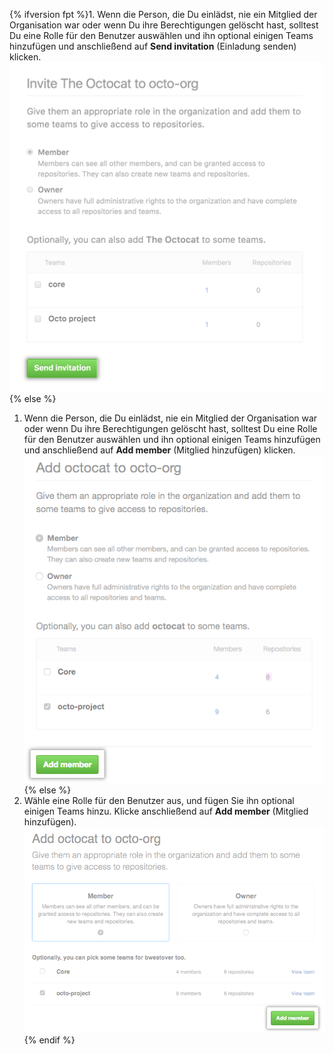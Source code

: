 {% ifversion fpt %}1. Wenn die Person, die Du einlädst, nie ein Mitglied der Organisation war oder wenn Du ihre Berechtigungen gelöscht hast, solltest Du eine Rolle für den Benutzer auswählen und ihn optional einigen Teams hinzufügen und anschließend auf **Send invitation** (Einladung senden) klicken.
  ![Rollen- und Teamoptionen und Schaltfläche „Send invitation“ (Einladung senden)](/assets/images/help/organizations/add-role-send-invitation.png){% else %}
1. Wenn die Person, die Du einlädst, nie ein Mitglied der Organisation war oder wenn Du ihre Berechtigungen gelöscht hast, solltest Du eine Rolle für den Benutzer auswählen und ihn optional einigen Teams hinzufügen und anschließend auf **Add member** (Mitglied hinzufügen) klicken. ![Role and team options and add member button](/assets/images/help/organizations/add-role-add-member.png){% else %}
1. Wähle eine Rolle für den Benutzer aus, und fügen Sie ihn optional einigen Teams hinzu. Klicke anschließend auf **Add member** (Mitglied hinzufügen). ![Role and team options and add member button](/assets/images/help/organizations/add-role-add-member-2.7-lower.png){% endif %}
